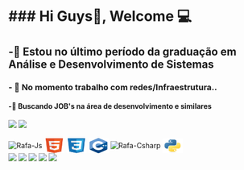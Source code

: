 <H1> ### Hi Guys👋, Welcome 💻  </H1>




<h2>-🌱 Estou no último período da graduação em Análise e Desenvolvimento de Sistemas </h2>
<h3>- 📍 No momento trabalho com redes/Infraestrutura.. </h3>
<h4>-🔎 Buscando JOB's na área de desenvolvimento e similares </h4>

<div>  
  <img height="180cm" src="https://github-readme-stats.vercel.app/api?username=jairoeliakim&show_icons=true&theme=radical"/>
  <img height="180cm"src="https://github-readme-stats.vercel.app/api/top-langs/?username=jairoeliakim&hide_progress=true&layout=compact)](https://github.com/jairoeliakim/github-readme-stats"/>


</div>




<div style="display: inline_block"><br>
   <img align="center" alt="Rafa-Js" height="30" width="40" src="https://cdn.jsdelivr.net/gh/devicons/devicon/icons/php/php-original.svg" />  
  
  <img align="center" alt="Rafa-HTML" height="30" width="40" src="https://raw.githubusercontent.com/devicons/devicon/master/icons/html5/html5-original.svg">
  
  <img align="center" alt="Rafa-CSS" height="30" width="40" src="https://raw.githubusercontent.com/devicons/devicon/master/icons/css3/css3-original.svg">
  
  <img align="center" alt="Rafa-Csharp" height="30" width="40" src="https://raw.githubusercontent.com/devicons/devicon/master/icons/cplusplus/cplusplus-original.svg">
  
  <img align="center" alt="Rafa-Csharp" height="30" width="40" src="https://cdn.jsdelivr.net/gh/devicons/devicon/icons/java/java-original.svg" />         
  
  <img align="center" alt="Rafa-Python" height="30" width="40" src="https://raw.githubusercontent.com/devicons/devicon/master/icons/python/python-original.svg">
 </div>

    
<div> 
  <a href="https://www.linkedin.com/in/jairoeliakim" target="_blank"><img src="https://img.shields.io/badge/-LinkedIn-%230077B5?style=for-the-badge&logo=linkedin&logoColor=white" target="_blank"></a>   
   <a href="https://instagram.com/jairoeliakim" target="_blank"><img src="https://img.shields.io/badge/-Instagram-%23E4405F?style=for-the-badge&logo=instagram&logoColor=white" target="_blank"></a>  
  <a href = "mailto:jairoeliakim@hotmail.com"><img src="https://img.shields.io/badge/Microsoft_Outlook-0078D4?style=for-the-badge&logo=microsoft-outlook&logoColor=white" target="_blank"></a>  
  <a href="https://api.whatsapp.com/send?phone=5531999472865" target="_blank"><img src="https://img.shields.io/badge/WhatsApp-25D366?style=for-the-badge&logo=whatsapp&logoColor=white" target="_blank"></a>  
  <a href="https://discord.gg/Jairo Eliakim#2997" target="_blank"><img src="https://img.shields.io/badge/Discord-7289DA?style=for-the-badge&logo=discord&logoColor=white" target="_blank"></a> 
     
